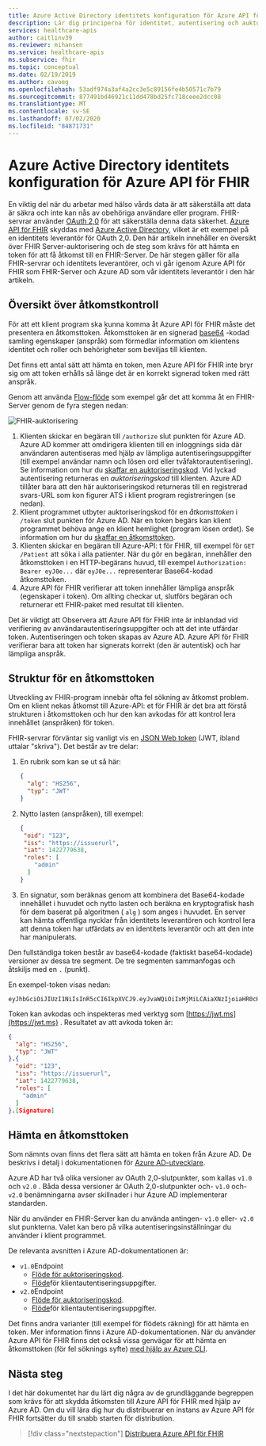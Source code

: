 ```yaml
---
title: Azure Active Directory identitets konfiguration för Azure API för FHIR
description: Lär dig principerna för identitet, autentisering och auktorisering för Azure FHIR-servrar.
services: healthcare-apis
author: caitlinv39
ms.reviewer: mihansen
ms.service: healthcare-apis
ms.subservice: fhir
ms.topic: conceptual
ms.date: 02/19/2019
ms.author: cavoeg
ms.openlocfilehash: 53adf974a3af4a2cc3e5c89156fe4b50571c7b79
ms.sourcegitcommit: 877491bd46921c11dd478bd25fc718ceee2dcc08
ms.translationtype: MT
ms.contentlocale: sv-SE
ms.lasthandoff: 07/02/2020
ms.locfileid: "84871731"
---
```

# <a name="azure-active-directory-identity-configuration-for-azure-api-for-fhir"></a>Azure Active Directory identitets konfiguration för Azure API för FHIR

En viktig del när du arbetar med hälso vårds data är att säkerställa att data är säkra och inte kan nås av obehöriga användare eller program. FHIR-servrar använder [OAuth 2,0](https://oauth.net/2/) för att säkerställa denna data säkerhet. [Azure API för FHIR](https://azure.microsoft.com/services/azure-api-for-fhir/) skyddas med [Azure Active Directory](https://docs.microsoft.com/azure/active-directory/), vilket är ett exempel på en identitets leverantör för OAuth 2,0. Den här artikeln innehåller en översikt över FHIR Server-auktorisering och de steg som krävs för att hämta en token för att få åtkomst till en FHIR-Server. De här stegen gäller för alla FHIR-servrar och identitets leverantörer, och vi går igenom Azure API för FHIR som FHIR-Server och Azure AD som vår identitets leverantör i den här artikeln.

## <a name="access-control-overview"></a>Översikt över åtkomstkontroll

För att ett klient program ska kunna komma åt Azure API för FHIR måste det presentera en åtkomsttoken. Åtkomsttoken är en signerad [base64](https://en.wikipedia.org/wiki/Base64) -kodad samling egenskaper (anspråk) som förmedlar information om klientens identitet och roller och behörigheter som beviljas till klienten.

Det finns ett antal sätt att hämta en token, men Azure API för FHIR inte bryr sig om att token erhålls så länge det är en korrekt signerad token med rätt anspråk. 

Genom att använda [Flow-flöde](https://docs.microsoft.com/azure/active-directory/develop/v1-protocols-oauth-code) som exempel går det att komma åt en FHIR-Server genom de fyra stegen nedan:

![FHIR-auktorisering](media/azure-ad-hcapi/fhir-authorization.png)

1. Klienten skickar en begäran till `/authorize` slut punkten för Azure AD. Azure AD kommer att omdirigera klienten till en inloggnings sida där användaren autentiseras med hjälp av lämpliga autentiseringsuppgifter (till exempel användar namn och lösen ord eller tvåfaktorautentisering). Se information om hur du [skaffar en auktoriseringskod](https://docs.microsoft.com/azure/active-directory/develop/v1-protocols-oauth-code#request-an-authorization-code). Vid lyckad autentisering returneras en *auktoriseringskod* till klienten. Azure AD tillåter bara att den här auktoriseringskod returneras till en registrerad svars-URL som kon figurer ATS i klient program registreringen (se nedan).
1. Klient programmet utbyter auktoriseringskod för en *åtkomsttoken* i `/token` slut punkten för Azure AD. När en token begärs kan klient programmet behöva ange en klient hemlighet (program lösen ordet). Se information om hur du [skaffar en åtkomsttoken](https://docs.microsoft.com/azure/active-directory/develop/v1-protocols-oauth-code#use-the-authorization-code-to-request-an-access-token).
1. Klienten skickar en begäran till Azure-API: t för FHIR, till exempel för `GET /Patient` att söka i alla patienter. När du gör en begäran, innehåller den åtkomsttoken i en HTTP-begärans huvud, till exempel `Authorization: Bearer eyJ0e...` där `eyJ0e...` representerar Base64-kodad åtkomsttoken.
1. Azure API för FHIR verifierar att token innehåller lämpliga anspråk (egenskaper i token). Om allting checkar ut, slutförs begäran och returnerar ett FHIR-paket med resultat till klienten.

Det är viktigt att Observera att Azure API för FHIR inte är inblandad vid verifiering av användarautentiseringsuppgifter och att det inte utfärdar token. Autentiseringen och token skapas av Azure AD. Azure API för FHIR verifierar bara att token har signerats korrekt (den är autentisk) och har lämpliga anspråk.

## <a name="structure-of-an-access-token"></a>Struktur för en åtkomsttoken

Utveckling av FHIR-program innebär ofta fel sökning av åtkomst problem. Om en klient nekas åtkomst till Azure-API: et för FHIR är det bra att förstå strukturen i åtkomsttoken och hur den kan avkodas för att kontrol lera innehållet (anspråken) för token. 

FHIR-servrar förväntar sig vanligt vis en [JSON Web token](https://en.wikipedia.org/wiki/JSON_Web_Token) (JWT, ibland uttalar "skriva"). Det består av tre delar:

1. En rubrik som kan se ut så här:
    ```json
    {
      "alg": "HS256",
      "typ": "JWT"
    }
    ```
1. Nytto lasten (anspråken), till exempel:
    ```json
    {
     "oid": "123",
     "iss": "https://issuerurl",
     "iat": 1422779638,
     "roles": [
        "admin"
      ]
    }
    ```
1. En signatur, som beräknas genom att kombinera det Base64-kodade innehållet i huvudet och nytto lasten och beräkna en kryptografisk hash för dem baserat på algoritmen ( `alg` ) som anges i huvudet. En server kan hämta offentliga nycklar från identitets leverantören och kontrol lera att denna token har utfärdats av en identitets leverantör och att den inte har manipulerats.

Den fullständiga token består av base64-kodade (faktiskt base64-kodade) versioner av dessa tre segment. De tre segmenten sammanfogas och åtskiljs med en `.` (punkt).

En exempel-token visas nedan:

```
eyJhbGciOiJIUzI1NiIsInR5cCI6IkpXVCJ9.eyJvaWQiOiIxMjMiLCAiaXNzIjoiaHR0cHM6Ly9pc3N1ZXJ1cmwiLCJpYXQiOjE0MjI3Nzk2MzgsInJvbGVzIjpbImFkbWluIl19.gzSraSYS8EXBxLN_oWnFSRgCzcmJmMjLiuyu5CSpyHI
```

Token kan avkodas och inspekteras med verktyg som [https://jwt.ms](https://jwt.ms) . Resultatet av att avkoda token är:

```json
{
  "alg": "HS256",
  "typ": "JWT"
}.{
  "oid": "123",
  "iss": "https://issuerurl",
  "iat": 1422779638,
  "roles": [
    "admin"
  ]
}.[Signature]
```

## <a name="obtaining-an-access-token"></a>Hämta en åtkomsttoken

Som nämnts ovan finns det flera sätt att hämta en token från Azure AD. De beskrivs i detalj i dokumentationen för [Azure AD-utvecklare](https://docs.microsoft.com/azure/active-directory/develop/).

Azure AD har två olika versioner av OAuth 2,0-slutpunkter, som kallas `v1.0` och `v2.0` . Båda dessa versioner är OAuth 2,0-slutpunkter och- `v1.0` och- `v2.0` benämningarna avser skillnader i hur Azure AD implementerar standarden. 

När du använder en FHIR-Server kan du använda antingen- `v1.0` eller- `v2.0` slut punkterna. Valet kan bero på vilka autentiseringsinställningar du använder i klient programmet.

De relevanta avsnitten i Azure AD-dokumentationen är:

* `v1.0`Endpoint
    * [Flöde för auktoriseringskod](https://docs.microsoft.com/azure/active-directory/develop/v1-protocols-oauth-code).
    * [Flöde](https://docs.microsoft.com/azure/active-directory/develop/v1-oauth2-client-creds-grant-flow)för klientautentiseringsuppgifter.
* `v2.0`Endpoint
    * [Flöde för auktoriseringskod](https://docs.microsoft.com/azure/active-directory/develop/v2-oauth2-auth-code-flow).
    * [Flöde](https://docs.microsoft.com/azure/active-directory/develop/v2-oauth2-client-creds-grant-flow)för klientautentiseringsuppgifter.

Det finns andra varianter (till exempel för flödets räkning) för att hämta en token. Mer information finns i Azure AD-dokumentationen. När du använder Azure API för FHIR finns det också vissa genvägar för att hämta en åtkomsttoken (för fel söknings syfte) [med hjälp av Azure CLI](get-healthcare-apis-access-token-cli.md).

## <a name="next-steps"></a>Nästa steg

I det här dokumentet har du lärt dig några av de grundläggande begreppen som krävs för att skydda åtkomsten till Azure API för FHIR med hjälp av Azure AD. Om du vill lära dig hur du distribuerar en instans av Azure API för FHIR fortsätter du till snabb starten för distribution.

>[!div class="nextstepaction"]
>[Distribuera Azure API för FHIR](fhir-paas-portal-quickstart.md)